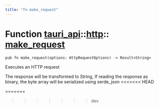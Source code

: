 ```yaml
---
title: "fn.make_request"
---
```


# Function [tauri_api](/docs/api/rust/tauri_api/../index.html)::​[http](/docs/api/rust/tauri_api/index.html)::​[make_request](/docs/api/rust/tauri_api/)

    pub fn make_request(options: HttpRequestOptions) -> Result<String>

Executes an HTTP request

The response will be transformed to String, If reading the response as binary, the byte array will be serialized using serde_json
<<<<<<< HEAD
      
=======
>>>>>>> dev
